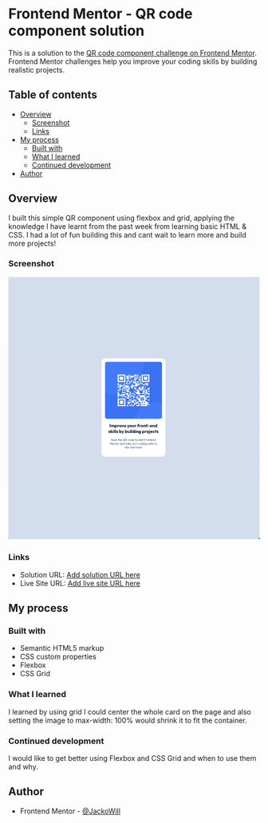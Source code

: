 # Frontend Mentor - QR code component solution

This is a solution to the [QR code component challenge on Frontend Mentor](https://www.frontendmentor.io/challenges/qr-code-component-iux_sIO_H). Frontend Mentor challenges help you improve your coding skills by building realistic projects.

## Table of contents

- [Overview](#overview)
  - [Screenshot](#screenshot)
  - [Links](#links)
- [My process](#my-process)
  - [Built with](#built-with)
  - [What I learned](#what-i-learned)
  - [Continued development](#continued-development)
- [Author](#author)

## Overview

I built this simple QR component using flexbox and grid, applying the knowledge I have learnt from the past week from learning basic HTML & CSS. I had a lot of fun building this and cant wait to learn more and build more projects!

### Screenshot

![](images/finished_product.png)

### Links

- Solution URL: [Add solution URL here](https://your-solution-url.com)
- Live Site URL: [Add live site URL here](https://your-live-site-url.com)

## My process

### Built with

- Semantic HTML5 markup
- CSS custom properties
- Flexbox
- CSS Grid

### What I learned

I learned by using grid I could center the whole card on the page and also setting the image to max-width: 100% would shrink it to fit the container.

### Continued development

I would like to get better using Flexbox and CSS Grid and when to use them and why.

## Author

- Frontend Mentor - [@JackoWill](https://www.frontendmentor.io/profile/JackoWill)
